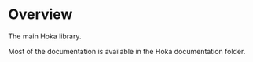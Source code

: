 # Overview

The main Hoka library.

Most of the documentation is available in the Hoka documentation folder.